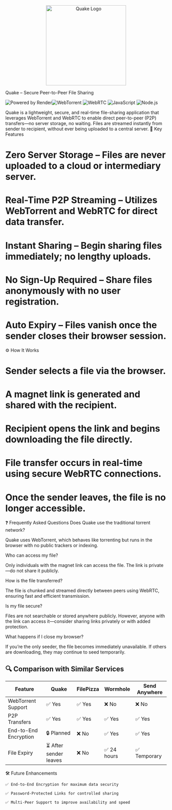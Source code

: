 <div align="center">
  <img src="https://res.cloudinary.com/daijhwmiz/image/upload/v1749044017/QuakeLogo_d9flim.png" alt="Quake Logo" width="250" height="250" />
</div>

Quake – Secure Peer-to-Peer File Sharing


![Powered by Render](https://img.shields.io/badge/Powered%20by-Render-blue?style=for-the-badge)![WebTorrent](https://img.shields.io/badge/WebTorrent-P2P-red?style=for-the-badge) ![WebRTC](https://img.shields.io/badge/WebRTC-RealTime-blue?style=for-the-badge) ![JavaScript](https://img.shields.io/badge/JavaScript-ES6-yellow?style=for-the-badge) ![Node.js](https://img.shields.io/badge/Node.js-Backend-green?style=for-the-badge)


Quake is a lightweight, secure, and real-time file-sharing application that leverages WebTorrent and WebRTC to enable direct peer-to-peer (P2P) transfers—no server storage, no waiting. Files are streamed instantly from sender to recipient, without ever being uploaded to a central server.
🚀 Key Features

  # Zero Server Storage – Files are never uploaded to a cloud or intermediary server.

  # Real-Time P2P Streaming – Utilizes WebTorrent and WebRTC for direct data transfer.

  # Instant Sharing – Begin sharing files immediately; no lengthy uploads.

  # No Sign-Up Required – Share files anonymously with no user registration.

  # Auto Expiry – Files vanish once the sender closes their browser session.

⚙️ How It Works

  # Sender selects a file via the browser.

  # A magnet link is generated and shared with the recipient.

  # Recipient opens the link and begins downloading the file directly.

  # File transfer occurs in real-time using secure WebRTC connections.

  # Once the sender leaves, the file is no longer accessible.

❓ Frequently Asked Questions
Does Quake use the traditional torrent network?

Quake uses WebTorrent, which behaves like torrenting but runs in the browser with no public trackers or indexing.

Who can access my file?

Only individuals with the magnet link can access the file. The link is private—do not share it publicly.

How is the file transferred?

The file is chunked and streamed directly between peers using WebRTC, ensuring fast and efficient transmission.

Is my file secure?

Files are not searchable or stored anywhere publicly. However, anyone with the link can access it—consider sharing links privately or with added protection.

What happens if I close my browser?

If you’re the only seeder, the file becomes immediately unavailable. If others are downloading, they may continue to seed temporarily.

## 🔍 Comparison with Similar Services

| Feature               | **Quake**              | FilePizza | Wormhole    | Send Anywhere   |
|-----------------------|------------------------|-----------|-------------|-----------------|
| WebTorrent Support    | ✅ Yes                 | ✅ Yes    | ❌ No       | ❌ No           |
| P2P Transfers         | ✅ Yes                 | ✅ Yes    | ✅ Yes      | ✅ Yes          |
| End-to-End Encryption | 🔒 Planned             | ❌ No     | ✅ Yes      | ✅ Yes          |
| File Expiry           | ⏳ After sender leaves | ❌ No     | ✅ 24 hours | ✅ Temporary    |

🛠️ Future Enhancements

    ✅ End-to-End Encryption for maximum data security

    ✅ Password-Protected Links for controlled sharing

    ✅ Multi-Peer Support to improve availability and speed
